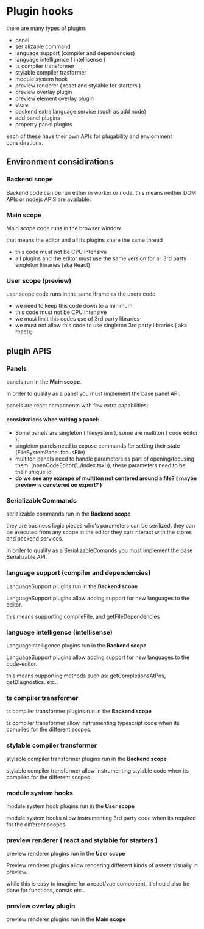 # Plugin hooks


there are many types of plugins




- panel
- serializable command
- language support (compiler and dependencies)
- language intelligence ( intellisense )
- ts compiler transformer
- stylable compiler trasformer
- module system hook
- preview renderer ( react and stylable for starters )
- preview overlay plugin
- preview element overlay plugin
- store
- backend extra language service (such as add node)
- add panel plugins
- property panel plugins

each of these have their own APIs for plugability and enviornment considirations.

## Environment considirations

### Backend scope

Backend code can be run either in worker or node. this means neither DOM APIs or nodejs APIS are available.

### Main scope

Main scope code runs in the browser window.

that means the editor and all its plugins share the same thread

- this code must not be CPU intensive
- all plugins and the editor must use the same version for all 3rd party singleton libraries (aka React)


### User scope (preview)

user scope code runs in the same iframe as the users code

- we need to keep this code down to a minimum
- this code must not be CPU intensive
- we must limit this codes use of 3rd party libraries
- we must not allow this code to use singleton 3rd party libraries ( aka react);

## plugin APIS

### **Panels**

panels run in the **Main scope**.

In order to qualify as a panel you must implement the base panel API.

panels are react components with few extra capabilities:




#### considrations when writing a panel:

 - Some panels are singleton ( filesystem ), some are multiton ( code editor ).
 - singleton panels need to expose commands for setting their state (FileSystemPanel.focusFile)
 - multiton panels need to handle parameters as part of opening/focusing them. (openCodeEditor('../index.tsx')), these parameters need to be their unique id
 - **do we see any exampe of multiton not centered around a file? ( maybe preview is cenetered on export? )**

### **SerializableCommands**

serializable commands run in the **Backend scope**

they are business logic pieces who's parameters can be serilized.
they can be executed from any scope in the editor
they can interact with the stores and backend services.

In order to qualify as a SerializableComands you must implement the base Serializable API.


### **language support (compiler and dependencies)**

LanguageSupport plugins run in the **Backend scope**

LanguageSupport plugins allow adding support for new languages to the editor.

this means supporting compileFile, and getFileDependencies

### **language intelligence (intellisense)**

LanguageIntelligence plugins run in the **Backend scope**

LanguageSupport plugins allow adding support for new languages to the code-editor.

this means supporting methods such as: getCompletionsAtPos, getDiagnostics. etc..



### **ts compiler transformer**

ts compiler transformer plugins run in the **Backend scope**

ts compiler transformer allow instrumenting typescript code when its compiled for the different scopes.


### **stylable compiler transformer**

stylable compiler transformer plugins run in the **Backend scope**

stylable compiler transformer allow instrumenting stylable code when its compiled for the different scopes.



### **module system hooks**

module system hook plugins run in the **User scope**

module system hooks allow instrumenting 3rd party code when its required for the different scopes.


### **preview renderer ( react and stylable for starters )**

preview renderer plugins run in the **User scope**

Preview renderer plugins allow rendering different kinds of assets visually in preview.

while this is easy to imagine for a react/vue component, it should also be done for functions, consts etc..


### **preview overlay plugin**

preview renderer plugins run in the **Main scope**

